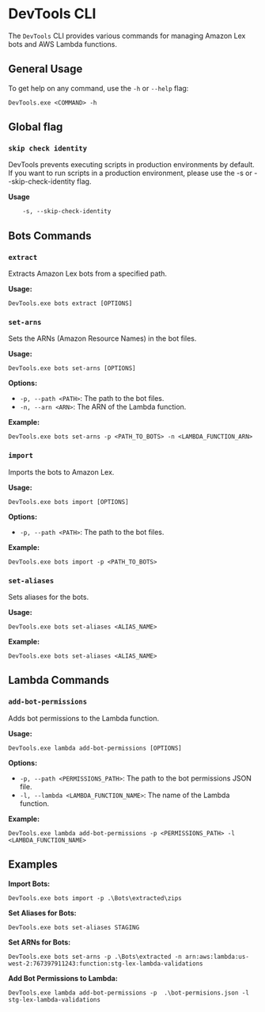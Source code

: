 # DevTools CLI

The `DevTools` CLI provides various commands for managing Amazon Lex bots and AWS Lambda functions.

## General Usage

To get help on any command, use the `-h` or `--help` flag:

```shell
DevTools.exe <COMMAND> -h
```

## Global flag

### `skip check identity`

DevTools prevents executing scripts in production environments by default. If you want to run scripts in a production environment, please use the -s or --skip-check-identity flag.

**Usage**

```shell
    -s, --skip-check-identity
```

## Bots Commands

### `extract`

Extracts Amazon Lex bots from a specified path.

**Usage:**

```shell
DevTools.exe bots extract [OPTIONS]
```

### `set-arns`

Sets the ARNs (Amazon Resource Names) in the bot files.

**Usage:**

```shell
DevTools.exe bots set-arns [OPTIONS]
```

**Options:**

- `-p, --path <PATH>`: The path to the bot files.
- `-n, --arn <ARN>`: The ARN of the Lambda function.

**Example:**

```shell
DevTools.exe bots set-arns -p <PATH_TO_BOTS> -n <LAMBDA_FUNCTION_ARN>
```

### `import`

Imports the bots to Amazon Lex.

**Usage:**

```shell
DevTools.exe bots import [OPTIONS]
```

**Options:**

- `-p, --path <PATH>`: The path to the bot files.

**Example:**

```shell
DevTools.exe bots import -p <PATH_TO_BOTS>
```

### `set-aliases`

Sets aliases for the bots.

**Usage:**

```shell
DevTools.exe bots set-aliases <ALIAS_NAME>
```

**Example:**

```shell
DevTools.exe bots set-aliases <ALIAS_NAME>
```

## Lambda Commands

### `add-bot-permissions`

Adds bot permissions to the Lambda function.

**Usage:**

```shell
DevTools.exe lambda add-bot-permissions [OPTIONS]
```

**Options:**

- `-p, --path <PERMISSIONS_PATH>`: The path to the bot permissions JSON file.
- `-l, --lambda <LAMBDA_FUNCTION_NAME>`: The name of the Lambda function.

**Example:**

```shell
DevTools.exe lambda add-bot-permissions -p <PERMISSIONS_PATH> -l <LAMBDA_FUNCTION_NAME>
```

## Examples

**Import Bots:**

```shell
DevTools.exe bots import -p .\Bots\extracted\zips
```

**Set Aliases for Bots:**

```shell
DevTools.exe bots set-aliases STAGING
```

**Set ARNs for Bots:**

```shell
DevTools.exe bots set-arns -p .\Bots\extracted -n arn:aws:lambda:us-west-2:767397911243:function:stg-lex-lambda-validations
```

**Add Bot Permissions to Lambda:**

```shell
DevTools.exe lambda add-bot-permissions -p  .\bot-permisions.json -l stg-lex-lambda-validations
```
